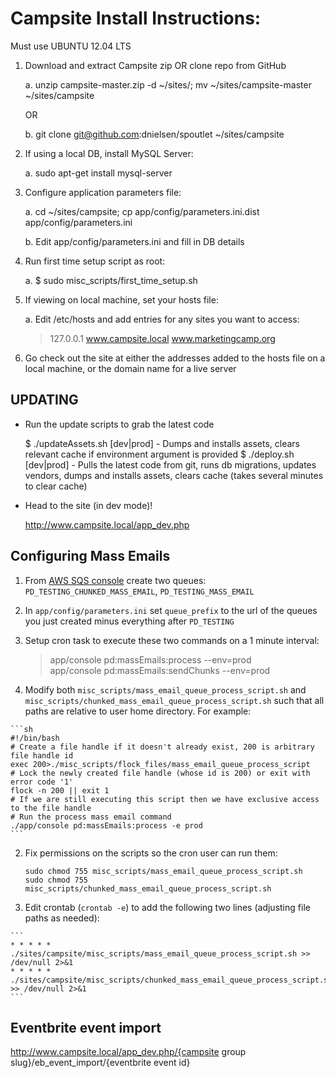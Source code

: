 Campsite Install Instructions:
==

Must use UBUNTU 12.04 LTS

1. Download and extract Campsite zip OR clone repo from GitHub

    a. unzip campsite-master.zip -d ~/sites/; mv ~/sites/campsite-master ~/sites/campsite

    OR

    b. git clone git@github.com:dnielsen/spoutlet ~/sites/campsite

2. If using a local DB, install MySQL Server:

    a. sudo apt-get install mysql-server

3. Configure application parameters file:

    a. cd ~/sites/campsite; cp app/config/parameters.ini.dist app/config/parameters.ini

    b. Edit app/config/parameters.ini and fill in DB details

4. Run first time setup script as root:

    a. $ sudo misc_scripts/first_time_setup.sh

5. If viewing on local machine, set your hosts file:

    a. Edit /etc/hosts and add entries for any sites you want to access:

    > 127.0.0.1 www.campsite.local www.marketingcamp.org

6. Go check out the site at either the addresses added to the hosts file on a local machine, or the domain name for a live server

UPDATING
--------

* Run the update scripts to grab the latest code

    $ ./updateAssets.sh [dev|prod] - Dumps and installs assets, clears relevant cache if environment argument is provided
    $ ./deploy.sh [dev|prod] - Pulls the latest code from git, runs db migrations, updates vendors, dumps and installs assets, clears cache (takes several minutes to clear cache)  

* Head to the site (in dev mode)!

   http://www.campsite.local/app_dev.php

Configuring Mass Emails
-------------
1. From [AWS SQS console](https://console.aws.amazon.com/sqs/home) create two queues: `PD_TESTING_CHUNKED_MASS_EMAIL`, `PD_TESTING_MASS_EMAIL`  

2. In `app/config/parameters.ini` set `queue_prefix` to the url of the queues you just created minus everything after `PD_TESTING`

3. Setup cron task to execute these two commands on a 1 minute interval:  
    > app/console pd:massEmails:process --env=prod  
    > app/console pd:massEmails:sendChunks --env=prod
  1. Modify both `misc_scripts/mass_email_queue_process_script.sh` and `misc_scripts/chunked_mass_email_queue_process_script.sh` such that all paths are relative to user home directory.  For example:  
  
    ```sh
    #!/bin/bash
    # Create a file handle if it doesn't already exist, 200 is arbitrary file handle id
    exec 200>./misc_scripts/flock_files/mass_email_queue_process_script
    # Lock the newly created file handle (whose id is 200) or exit with error code '1'
    flock -n 200 || exit 1
    # If we are still executing this script then we have exclusive access to the file handle
    # Run the process mass email command
    ./app/console pd:massEmails:process -e prod
    ```
  2. Fix permissions on the scripts so the cron user can run them:
  
     ```
     sudo chmod 755 misc_scripts/mass_email_queue_process_script.sh
     sudo chmod 755 misc_scripts/chunked_mass_email_queue_process_script.sh
     ```
  4. Edit crontab (`crontab -e`) to add the following two lines (adjusting file paths as needed):
  
    ```
    * * * * * ./sites/campsite/misc_scripts/mass_email_queue_process_script.sh >> /dev/null 2>&1
    * * * * * ./sites/campsite/misc_scripts/chunked_mass_email_queue_process_script.sh >> /dev/null 2>&1
    ```
    
Eventbrite event import
--
http://www.campsite.local/app_dev.php/{campsite group slug}/eb_event_import/{eventbrite event id}
